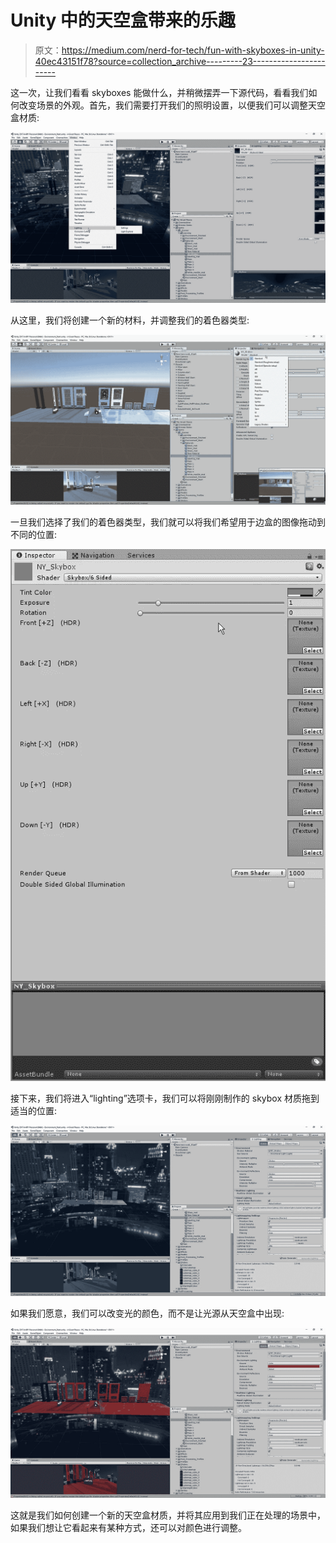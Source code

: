 # Unity 中的天空盒带来的乐趣

> 原文：<https://medium.com/nerd-for-tech/fun-with-skyboxes-in-unity-40ec43151f78?source=collection_archive---------23----------------------->

这一次，让我们看看 skyboxes 能做什么，并稍微摆弄一下源代码，看看我们如何改变场景的外观。首先，我们需要打开我们的照明设置，以便我们可以调整天空盒材质:

![](img/d020f20ea9fd19ee7b86cfe7b4fe90de.png)

从这里，我们将创建一个新的材料，并调整我们的着色器类型:

![](img/e9add95ac139c38e63999be820319b95.png)

一旦我们选择了我们的着色器类型，我们就可以将我们希望用于边盒的图像拖动到不同的位置:

![](img/5c4434c0ed98bdf9c4e9bb6c15d0ea42.png)

接下来，我们将进入“lighting”选项卡，我们可以将刚刚制作的 skybox 材质拖到适当的位置:

![](img/d0a9cb2539279d68726810a44c307cc9.png)

如果我们愿意，我们可以改变光的颜色，而不是让光源从天空盒中出现:

![](img/eb07a61a9c6044feabf8bc20036c187d.png)

这就是我们如何创建一个新的天空盒材质，并将其应用到我们正在处理的场景中，如果我们想让它看起来有某种方式，还可以对颜色进行调整。